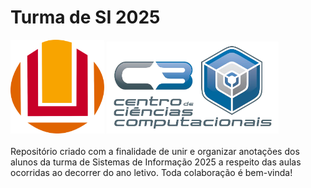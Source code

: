 # Turma de SI 2025
<div>
    <img src="img/furg.png" alt="FURG" width="150">
    <img src="img/c3.png" alt="C3 - Centro de Ciências Computacionais" width="275">
</div>
<br>
Repositório criado com a finalidade de unir e organizar anotações dos alunos da turma de Sistemas de Informação 2025 a respeito das aulas ocorridas ao decorrer do ano letivo. Toda colaboração é bem-vinda!
